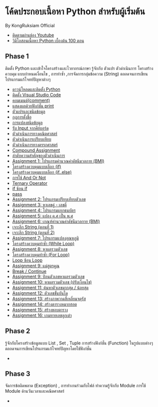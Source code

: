 # โค้ดประกอบเนื้อหา Python สำหรับผู้เริ่มต้น

By KongRuksiam Official
- [ติดตามผ่านช่อง Youtube](https://www.youtube.com/channel/UCQ1r_4x-P-fETLIU4pqf98w)
- [วิดีโอสอนเนื้อหา Python เบื้องต้น 100 ตอน](https://www.youtube.com/playlist?list=PLltVQYLz1BMBwqJysYnoEKWXUvqusJpgN)

## Phase 1

ติดตั้ง Python และเข้าใจโครงสร้างและไวยากรณ์ภาษา รู้จักกับ ตัวแปร ตัวดำเนินการ
โครงสร้างควบคุม แบบกำหนดเงื่อนไข  , การทำซ้ำ ,การจัดการกลุ่มข้อความ (String) 
ตลอดจนการเขียนโปรแกรมแก้โจทย์ปัญหาต่างๆ  

- [ดาวน์โหลดและติดตั้ง Python](https://www.youtube.com/watch?v=h85EQnOryg8&list=PLltVQYLz1BMBwqJysYnoEKWXUvqusJpgN&index=4)
- [ติดตั้ง Visual Studio Code](https://www.youtube.com/watch?v=Mh3e4uqEvu8&list=PLltVQYLz1BMBwqJysYnoEKWXUvqusJpgN&index=5)
- [คอมเมนต์(comment)](https://www.youtube.com/watch?v=gfoQ2-qJY3M&list=PLltVQYLz1BMBwqJysYnoEKWXUvqusJpgN&index=6&t=344s)
- [แสดงผลด้วยฟังก์ชั่น print](https://www.youtube.com/watch?v=jd32IrtlXzM&list=PLltVQYLz1BMBwqJysYnoEKWXUvqusJpgN&index=7)
- [ตัวแปรและชนิดข้อมูล](https://www.youtube.com/watch?v=K_zZ-F-KrU4&list=PLltVQYLz1BMBwqJysYnoEKWXUvqusJpgN&index=8)
- [กฎการตั้งชื่อ](https://www.youtube.com/watch?v=6-c-1Cns4yE&list=PLltVQYLz1BMBwqJysYnoEKWXUvqusJpgN&index=9)
- [การแปลงชนิดข้อมูล](https://www.youtube.com/watch?v=zGOMrqsGi2k&list=PLltVQYLz1BMBwqJysYnoEKWXUvqusJpgN&index=10)
- [รับ Input จากคีย์บอร์ด](https://www.youtube.com/watch?v=fItrz3Db9Ac&list=PLltVQYLz1BMBwqJysYnoEKWXUvqusJpgN&index=11)
- [ตัวดำเนินการทางคณิตศาสตร์](https://www.youtube.com/watch?v=8dpa700-6z4&list=PLltVQYLz1BMBwqJysYnoEKWXUvqusJpgN&index=12)
- [ตัวดำเนินการเปรียบเทียบ](https://www.youtube.com/watch?v=KPTcL8Rqq18&list=PLltVQYLz1BMBwqJysYnoEKWXUvqusJpgN&index=13)
- [ตัวดำเนินการทางตรรกศาสตร์](https://www.youtube.com/watch?v=Uo52Fm70meg&list=PLltVQYLz1BMBwqJysYnoEKWXUvqusJpgN&index=14)
- [Compound Assignment](https://www.youtube.com/watch?v=4Y8L077ZapA&list=PLltVQYLz1BMBwqJysYnoEKWXUvqusJpgN&index=15)
- [ลำดับความสำคัญของตัวดำเนินการ](https://www.youtube.com/watch?v=UOTVnVJULyM&list=PLltVQYLz1BMBwqJysYnoEKWXUvqusJpgN&index=16)
- [Assignment 1: โปรแกรมคำนวณค่าดัชนีมวลกาย (BMI)](https://www.youtube.com/watch?v=agz0hgFOdrQ&list=PLltVQYLz1BMBwqJysYnoEKWXUvqusJpgN&index=17)
- [โครงสร้างควบคุมแบบเลือก (if)](https://www.youtube.com/watch?v=4coLn5GxK5w&list=PLltVQYLz1BMBwqJysYnoEKWXUvqusJpgN&index=18)
- [โครงสร้างควบคุมแบบเลือก (if..else)](https://www.youtube.com/watch?v=5SGeSWb6FKo&list=PLltVQYLz1BMBwqJysYnoEKWXUvqusJpgN&index=19)
- [การใช้ And Or Not](https://www.youtube.com/watch?v=xgbMC9r4OZs&list=PLltVQYLz1BMBwqJysYnoEKWXUvqusJpgN&index=20)
- [Ternary Operator](https://www.youtube.com/watch?v=gdCAICEw-0A&list=PLltVQYLz1BMBwqJysYnoEKWXUvqusJpgN&index=21)
- [if ซ้อน if](https://www.youtube.com/watch?v=uVzz-G-0KGI&list=PLltVQYLz1BMBwqJysYnoEKWXUvqusJpgN&index=22)
- [pass](https://www.youtube.com/watch?v=v3nw3buA59k&list=PLltVQYLz1BMBwqJysYnoEKWXUvqusJpgN&index=23)
- [Assignment 2: โปรแกรมเปรียบเทียบตัวเลข ](https://www.youtube.com/watch?v=TFY0DIqtPFQ&list=PLltVQYLz1BMBwqJysYnoEKWXUvqusJpgN&index=24)
- [Assignment 3: หาเลขคู่ - เลขคี่](https://www.youtube.com/watch?v=sDnhT5GMFZo&list=PLltVQYLz1BMBwqJysYnoEKWXUvqusJpgN&index=25)
- [Assignment 4: โปรแกรมแยกธนบัตร](https://www.youtube.com/watch?v=Q_zDNeMODYE&list=PLltVQYLz1BMBwqJysYnoEKWXUvqusJpgN&index=26)
- [Assignment 5: แปลง ค.ศ เป็น พ.ศ](https://www.youtube.com/watch?v=6NYk4-SeUeI&list=PLltVQYLz1BMBwqJysYnoEKWXUvqusJpgN&index=27)
- [Assignment 6: เกณฑ์คำนวณค่าดัชนีมวลกาย (BMI)](https://www.youtube.com/watch?v=fzyb-mgs_NI&list=PLltVQYLz1BMBwqJysYnoEKWXUvqusJpgN&index=28)
- [เจาะลึก String (ตอนที่ 1)](https://www.youtube.com/watch?v=CfNDYB7Uqok&list=PLltVQYLz1BMBwqJysYnoEKWXUvqusJpgN&index=29)
- [เจาะลึก String (ตอนที่ 2)](https://www.youtube.com/watch?v=AWRWUYGDZEM&list=PLltVQYLz1BMBwqJysYnoEKWXUvqusJpgN&index=30)
- [Assignment 7: โปรแกรมแปลงอุณหภูมิ](https://www.youtube.com/watch?v=Lz-Q0kryP10&list=PLltVQYLz1BMBwqJysYnoEKWXUvqusJpgN&index=31)
- [ โครงสร้างควบคุมทำซ้ำ (While Loop)](https://www.youtube.com/watch?v=1Pcaax5xuCQ&list=PLltVQYLz1BMBwqJysYnoEKWXUvqusJpgN&index=32)
- [Assignment 8: หาผลรวมตัวเลข](https://www.youtube.com/watch?v=-S33yH6DmHY&list=PLltVQYLz1BMBwqJysYnoEKWXUvqusJpgN&index=33)
- [ โครงสร้างควบคุมทำซ้ำ (For Loop)](https://www.youtube.com/watch?v=Y-FxcYb_5zo&list=PLltVQYLz1BMBwqJysYnoEKWXUvqusJpgN&index=34)
- [Loop ซ้อน Loop](https://www.youtube.com/watch?v=bffyc-CATi4&list=PLltVQYLz1BMBwqJysYnoEKWXUvqusJpgN&index=35)
- [Assignment 9: แม่สูตรคูณ](https://www.youtube.com/watch?v=My0D3pSZEUs&list=PLltVQYLz1BMBwqJysYnoEKWXUvqusJpgN&index=36)
- [Break / Continue](https://www.youtube.com/watch?v=iDHGIocFsgs&list=PLltVQYLz1BMBwqJysYnoEKWXUvqusJpgN&index=37)
- [Assignment 9: ป้อนตัวเลขหาผลรวมตัวเลข](https://www.youtube.com/watch?v=-dMMYz5mZAg&list=PLltVQYLz1BMBwqJysYnoEKWXUvqusJpgN&index=38)
- [Assignment 10: หาผลรวมตัวเลข (ปรับเงื่อนไข)](https://www.youtube.com/watch?v=AwV7aOr2Rbw&list=PLltVQYLz1BMBwqJysYnoEKWXUvqusJpgN&index=39)
- [Assignment 11: ค้นหาตัวเลขมากสุด / น้อยสุด](https://www.youtube.com/watch?v=NLF8Gz8NgiM&list=PLltVQYLz1BMBwqJysYnoEKWXUvqusJpgN&index=40)
- [Assignment 12: ตัวเลขขั้นบันได](https://www.youtube.com/watch?v=nXSuLxi1S3Q&list=PLltVQYLz1BMBwqJysYnoEKWXUvqusJpgN&index=41)
- [Assignment 13: สร้างภาพวาดสี่เหลี่ยมจตุรัส](https://www.youtube.com/watch?v=T0Jdd9MpbRU&list=PLltVQYLz1BMBwqJysYnoEKWXUvqusJpgN&index=42)
- [Assignment 14: สร้างตารางหมากฮอต](https://www.youtube.com/watch?v=sesZ2UzUrj8&list=PLltVQYLz1BMBwqJysYnoEKWXUvqusJpgN&index=43)
- [Assignment 15: สร้างขอบตาราง](https://www.youtube.com/watch?v=l1RH5hNxSD4&list=PLltVQYLz1BMBwqJysYnoEKWXUvqusJpgN&index=44)
- [Assignment 16: เกมทายเลขลูกเต๋า](https://www.youtube.com/watch?v=jDlyK1v7N5M&list=PLltVQYLz1BMBwqJysYnoEKWXUvqusJpgN&index=45)


## Phase 2
รู้จักกับโครงสร้างข้อมูลแบบ List , Set , Tuple การสร้างฟังก์ชั่น (Function)
ในรูปแบบต่างๆ ตลอดจนการเขียนโปรแกรมแก้โจทย์ปัญหาโดยใช้ฟังก์ชั่น

- []()


## Phase 3
จัดการข้อผิดพลาด (Exception) , การทำงานร่วมกับไฟล์
ทำความรู้จักกับ Module การใช้ Module ด้านวันเวลาและคณิตศาสตร์

- []()
